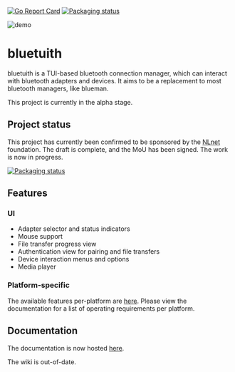 [![Go Report Card](https://goreportcard.com/badge/github.com/darkhz/bluetuith)](https://goreportcard.com/report/github.com/darkhz/bluetuith) [![Packaging status](https://repology.org/badge/tiny-repos/bluetuith.svg)](https://repology.org/project/bluetuith/versions)

![demo](demo/demo.gif)

# bluetuith
bluetuith is a TUI-based bluetooth connection manager, which can interact with bluetooth adapters and devices.
It aims to be a replacement to most bluetooth managers, like blueman.

This project is currently in the alpha stage.

## Project status
This project has currently been confirmed to be sponsored by the [NLnet](https://nlnet.nl/project/bluetuith/) foundation.
The draft is complete, and the MoU has been signed. The work is now in progress.

[![Packaging status](https://repology.org/badge/vertical-allrepos/bluetuith.svg)](https://repology.org/project/bluetuith/versions)

## Features
### UI
- Adapter selector and status indicators
- Mouse support
- File transfer progress view
- Authentication view for pairing and file transfers
- Device interaction menus and options
- Media player

### Platform-specific
The available features per-platform are [here](https://github.com/bluetuith-org/bluetooth-classic?tab=readme-ov-file#feature-matrix).
Please view the documentation for a list of operating requirements per platform.

## Documentation
The documentation is now hosted [here](https://bluetuith-org.github.io/bluetuith/).

The wiki is out-of-date.
